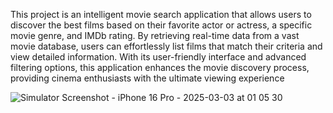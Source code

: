 This project is an intelligent movie search application that allows users to discover the best films based on their favorite actor or actress, a specific movie genre, and IMDb rating. By retrieving real-time data from a vast movie database, users can effortlessly list films that match their criteria and view detailed information. With its user-friendly interface and advanced filtering options, this application enhances the movie discovery process, providing cinema enthusiasts with the ultimate viewing experience

![Simulator Screenshot - iPhone 16 Pro - 2025-03-03 at 01 05 30](https://github.com/user-attachments/assets/1cb10345-ead9-46c4-aa1d-02f3c2262d8f)
